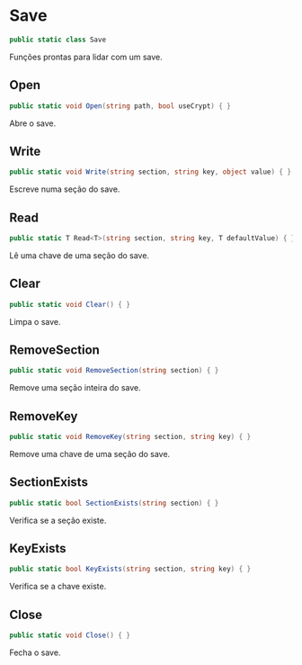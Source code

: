 # Save
```csharp
public static class Save
```
Funções prontas para lidar com um save.<br />
## Open
```csharp
public static void Open(string path, bool useCrypt) { }
```
Abre o save.<br />
## Write
```csharp
public static void Write(string section, string key, object value) { }
```
Escreve numa seção do save.<br />
## Read
```csharp
public static T Read<T>(string section, string key, T defaultValue) { }
```
Lê uma chave de uma seção do save.<br />
## Clear
```csharp
public static void Clear() { }
```
Limpa o save.<br />
## RemoveSection
```csharp
public static void RemoveSection(string section) { }
```
Remove uma seção inteira do save.<br />
## RemoveKey
```csharp
public static void RemoveKey(string section, string key) { }
```
Remove uma chave de uma seção do save.<br />
## SectionExists
```csharp
public static bool SectionExists(string section) { }
```
Verifica se a seção existe.<br />
## KeyExists
```csharp
public static bool KeyExists(string section, string key) { }
```
Verifica se a chave existe.<br />
## Close
```csharp
public static void Close() { }
```
Fecha o save.<br />

